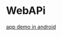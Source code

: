# WebAPi
[app demo in android](https://github.com/trantronghien/WebAPi/blob/master/karaoke-v1.8.1.31018-03-10-18-D.apk?raw=true)
